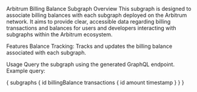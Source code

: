 Arbitrum Billing Balance Subgraph
Overview
This subgraph is designed to associate billing balances with each subgraph deployed on the Arbitrum network. It aims to provide clear, accessible data regarding billing transactions and balances for users and developers interacting with subgraphs within the Arbitrum ecosystem.

Features
Balance Tracking: Tracks and updates the billing balance associated with each subgraph.

Usage
Query the subgraph using the generated GraphQL endpoint. Example query:

{
  subgraphs {
    id
    billingBalance
    transactions {
      id
      amount
      timestamp
    }
  }
}
